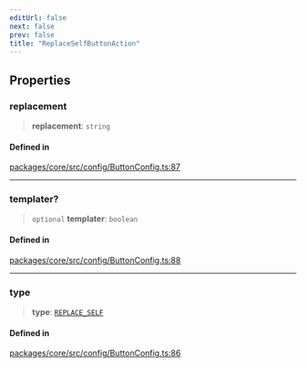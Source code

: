```yaml
---
editUrl: false
next: false
prev: false
title: "ReplaceSelfButtonAction"
---
```


## Properties

### replacement

> **replacement**: `string`

#### Defined in

[packages/core/src/config/ButtonConfig.ts:87](https://github.com/mProjectsCode/obsidian-meta-bind-plugin/blob/f6219a613aed1d40ff7f62bc1faab53d3dd969bb/packages/core/src/config/ButtonConfig.ts#L87)

***

### templater?

> `optional` **templater**: `boolean`

#### Defined in

[packages/core/src/config/ButtonConfig.ts:88](https://github.com/mProjectsCode/obsidian-meta-bind-plugin/blob/f6219a613aed1d40ff7f62bc1faab53d3dd969bb/packages/core/src/config/ButtonConfig.ts#L88)

***

### type

> **type**: [`REPLACE_SELF`](/obsidian-meta-bind-plugin-docs/api/enumerations/buttonactiontype/#replace_self)

#### Defined in

[packages/core/src/config/ButtonConfig.ts:86](https://github.com/mProjectsCode/obsidian-meta-bind-plugin/blob/f6219a613aed1d40ff7f62bc1faab53d3dd969bb/packages/core/src/config/ButtonConfig.ts#L86)

